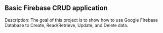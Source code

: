 ## Basic Firebase CRUD application

Description:
The goal of this project is to show how to use Google Firebase Database to Create, Read/Retrieve, Update, and Delete data.

